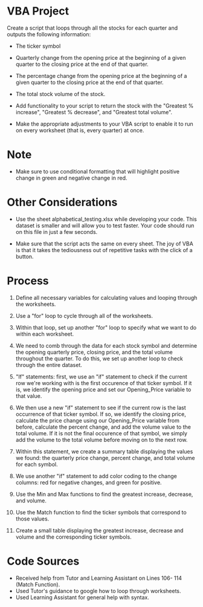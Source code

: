 #  VBA Project

Create a script that loops through all the stocks for each quarter and outputs the following information:

* The ticker symbol

* Quarterly change from the opening price at the beginning of a given quarter to the closing price at the end of that quarter.

* The percentage change from the opening price at the beginning of a given quarter to the closing price at the end of that quarter.

* The total stock volume of the stock. 

* Add functionality to your script to return the stock with the "Greatest % increase", "Greatest % decrease", and "Greatest total volume".

* Make the appropriate adjustments to your VBA script to enable it to run on every worksheet (that is, every quarter) at once.


# Note

* Make sure to use conditional formatting that will highlight positive change in green and negative change in red.


# Other Considerations

* Use the sheet alphabetical_testing.xlsx while developing your code. This dataset is smaller and will allow you to test faster. Your code should run on this file in just a few seconds.

* Make sure that the script acts the same on every sheet. The joy of VBA is that it takes the tediousness out of repetitive tasks with the click of a button.


# Process

1) Define all necessary variables for calculating values and looping through the worksheets.

2) Use a "for" loop to cycle through all of the worksheets.

3) Within that loop, set up another "for" loop to specify what we want to do within each worksheet.

4) We need to comb through the data for each stock symbol and determine the opening quarterly price, closing price, and the total volume throughout the quarter. To do this, we set up another loop to check through the entire dataset.

5) "If" statements: first, we use an "if" statement to check if the current row we're working with is the first occurence of that ticker symbol. If it is, we identify the opening price and set our Opening_Price variable to that value.

6) We then use a new "if" statement to see if the current row is the last occurrence of that ticker symbol. If so, we identify the closing price, calculate the price change using our Opening_Price variable from before, calculate the percent change, and add the volume value to the total volume. If it is not the final occurence of that symbol, we simply add the volume to the total volume before moving on to the next row.

7) Within this statement, we create a summary table displaying the values we found: the quarterly price change, percent change, and total volume for each symbol.

8) We use another "if" statement to add color coding to the change columns: red for negative changes, and green for positive.

9) Use the Min and Max functions to find the greatest increase, decrease, and volume.

10) Use the Match function to find the ticker symbols that correspond to those values.

11) Create a small table displaying the greatest increase, decrease and volume and the corresponding ticker symbols.


# Code Sources

* Received help from Tutor and Learning Assistant on Lines 106- 114 (Match Function). 
* Used Tutor's guidance to google how to loop through worksheets.
* Used Learning Assistant for general help with syntax.
